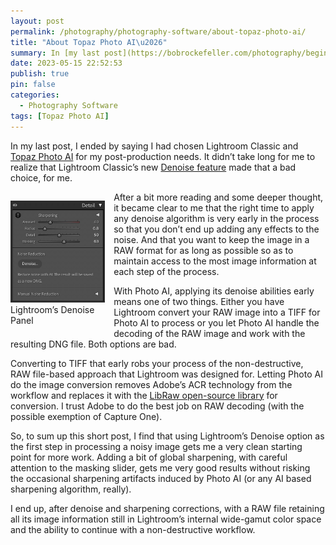 ```yaml
---
layout: post
permalink: /photography/photography-software/about-topaz-photo-ai/
title: "About Topaz Photo AI\u2026"
summary: In [my last post](https://bobrockefeller.com/photography/beginning-bird-photography/), I ended by saying I had chosen Lightroom Classic and [Topaz Photo AI](https://www.topazlabs.com/topaz-photo-ai) for my post-production needs. It didn’t take long for me to realize that Lightroom Classic’s new [Denoise feature](https://helpx.adobe.com/lightroom-classic/help/whats-new/2023-3.html) made that a bad choice, for me.
date: 2023-05-15 22:52:53
publish: true
pin: false
categories:
  - Photography Software
tags: [Topaz Photo AI]
---
```


In my last post, I ended by saying I had chosen Lightroom Classic and [Topaz Photo AI](https://www.topazlabs.com/topaz-photo-ai) for my post-production needs. It didn’t take long for me to realize that Lightroom Classic’s new [Denoise feature](https://helpx.adobe.com/lightroom-classic/help/whats-new/2023-3.html) made that a bad choice, for me.

<figure style="float: left; width: 30%; margin: 1em 1em 1em 0em">
  <a href="/images/wp-content/uploads/2023/10/image-4.jpeg"><img src="/images/wp-content/uploads/2023/10/image-4.jpeg" alt="Lightroom’s Denoise Panel"></a>
  <figcaption>Lightroom’s Denoise Panel</figcaption>
</figure>

After a bit more reading and some deeper thought, it became clear to me that the right time to apply any denoise algorithm is very early in the process so that you don’t end up adding any effects to the noise. And that you want to keep the image in a RAW format for as long as possible so as to maintain access to the most image information at each step of the process.

With Photo AI, applying its denoise abilities early means one of two things. Either you have Lightroom convert your RAW image into a TIFF for Photo AI to process or you let Photo AI handle the decoding of the RAW image and work with the resulting DNG file. Both options are bad.

Converting to TIFF that early robs your process of the non-destructive, RAW file-based approach that Lightroom was designed for. Letting Photo AI do the image conversion removes Adobe’s ACR technology from the workflow and replaces it with the [LibRaw open-source library](https://www.libraw.org/) for conversion. I trust Adobe to do the best job on RAW decoding (with the possible exemption of Capture One).

So, to sum up this short post, I find that using Lightroom’s Denoise option as the first step in processing a noisy image gets me a very clean starting point for more work. Adding a bit of global sharpening, with careful attention to the masking slider, gets me very good results without risking the occasional sharpening artifacts induced by Photo AI (or any AI based sharpening algorithm, really).

I end up, after denoise and sharpening corrections, with a RAW file retaining all its image information still in Lightroom’s internal wide-gamut color space and the ability to continue with a non-destructive workflow.
